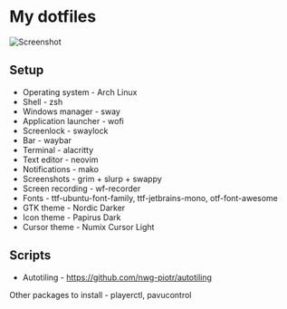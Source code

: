 # My dotfiles

![Screenshot](https://github.com/MIAH7/dotfiles/blob/main/Pictures/Screenshots/screenshot.png)

## Setup

* Operating system - Arch Linux
* Shell - zsh
* Windows manager - sway
* Application launcher - wofi
* Screenlock - swaylock
* Bar - waybar
* Terminal - alacritty
* Text editor - neovim
* Notifications - mako
* Screenshots - grim + slurp + swappy
* Screen recording - wf-recorder
* Fonts - ttf-ubuntu-font-family, ttf-jetbrains-mono, otf-font-awesome
* GTK theme - Nordic Darker
* Icon theme - Papirus Dark
* Cursor theme - Numix Cursor Light

## Scripts

* Autotiling - https://github.com/nwg-piotr/autotiling

Other packages to install - playerctl, pavucontrol
